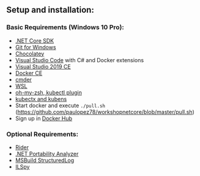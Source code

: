 ## Setup and installation:

### Basic Requirements (Windows 10 Pro):
* [.NET Core SDK](https://www.microsoft.com/net/download/core)
* [Git for Windows](https://git-scm.com/)
* [Chocolatey](https://chocolatey.org/)
* [Visual Studio Code](https://code.visualstudio.com/) with C# and Docker extensions
* [Visual Studio 2019 CE](https://www.visualstudio.com/free-developer-offers/)
* [Docker CE](https://www.docker.com/get-started)
* [cmder](https://cmder.net/)
* [WSL](https://docs.microsoft.com/en-us/windows/wsl/install-win10)
* [oh-my-zsh, kubectl plugin](https://github.com/robbyrussell/oh-my-zsh)
* [kubectx and kubens](https://github.com/ahmetb/kubectx)
* Start docker and execute ``./pull.sh`` (https://github.com/paulopez78/workshopnetcore/blob/master/pull.sh)
* Sign up in [Docker Hub](https://hub.docker.com/)

### Optional Requirements:
* [Rider](https://www.jetbrains.com/rider/)
* [.NET Portability Analyzer](http://vsixgallery.com/extension/55d15546-28ca-40dc-af23-dfa503e9c5fe/)
* [MSBuild StructuredLog](https://github.com/KirillOsenkov/MSBuildStructuredLog)
* [ILSpy](http://ilspy.net/)
